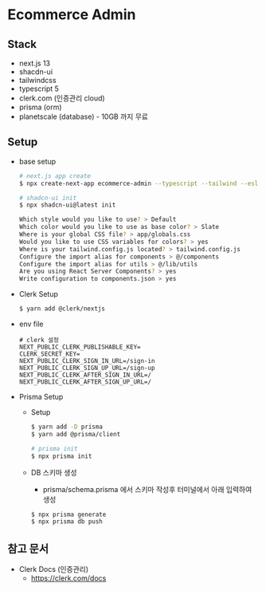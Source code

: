 # Ecommerce Admin

## Stack

- next.js 13
- shacdn-ui
- tailwindcss
- typescript 5
- clerk.com (인증관리 cloud)
- prisma (orm)
- planetscale (database) - 10GB 까지 무료

## Setup

- base setup

  ```bash
  # next.js app create
  $ npx create-next-app ecommerce-admin --typescript --tailwind --eslint

  # shadcn-ui init
  $ npx shadcn-ui@latest init

  Which style would you like to use? > Default
  Which color would you like to use as base color? > Slate
  Where is your global CSS file? > app/globals.css
  Would you like to use CSS variables for colors? > yes
  Where is your tailwind.config.js located? > tailwind.config.js
  Configure the import alias for components > @/components
  Configure the import alias for utils > @/lib/utils
  Are you using React Server Components? > yes
  Write configuration to components.json > yes
  ```

- Clerk Setup
  ```bash
  $ yarn add @clerk/nextjs
  ```
- env file
  ```text
  # clerk 설정
  NEXT_PUBLIC_CLERK_PUBLISHABLE_KEY=
  CLERK_SECRET_KEY=
  NEXT_PUBLIC_CLERK_SIGN_IN_URL=/sign-in
  NEXT_PUBLIC_CLERK_SIGN_UP_URL=/sign-up
  NEXT_PUBLIC_CLERK_AFTER_SIGN_IN_URL=/
  NEXT_PUBLIC_CLERK_AFTER_SIGN_UP_URL=/
  ```
- Prisma Setup

  - Setup

    ```bash
    $ yarn add -D prisma
    $ yarn add @prisma/client

    # prisma init
    $ npx prisma init
    ```

  - DB 스키마 생성
    - prisma/schema.prisma 에서 스키마 작성후 터미널에서 아래 입력하여 생성
    ```bash
    $ npx prisma generate
    $ npx prisma db push
    ```

## 참고 문서

- Clerk Docs (인증관리)
  - https://clerk.com/docs
